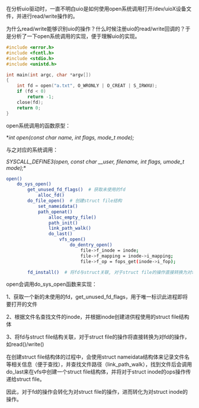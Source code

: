 在分析uio驱动时，一直不明白uio是如何使用open系统调用打开/dev/uioX设备文件，并进行read/write操作的。

为什么read/write能够识别uio的操作？什么时候注册uio的read/write回调的？于是分析了一下open系统调用的实现，便于理解uio的实现。

```c
#include <error.h>
#include <fcntl.h>
#include <stdio.h>
#include <unistd.h>

int main(int argc, char *argv[])
{
	int fd = open("a.txt", O_WRONLY | O_CREAT | S_IRWXU);
	if (fd < 0)
		return -1;
	close(fd);
	return 0;
}
```

open系统调用的函数原型：

**int open(const char *name, int flags, mode_t mode);**

与之对应的系统调用：

**SYSCALL_DEFINE3(open, const char __user*, filename, int flags, umode_t mode);**

```bash
open()
	do_sys_open()
		get_unused_fd_flags()  # 获取未使用的fd
			alloc_fd()
		do_file_open()  # 创建struct file结构
			set_nameidata()
			path_openat()
				alloc_empty_file()
				path_init()
				link_path_walk()
				do_last()
					vfs_open()
						do_dentry_open()
							file->f_inode = inode;
							file->f_mapping = inode->i_mapping;
							file->f_op = fops_get(inode->i_fop);

		fd_install()  # 将fd与struct关联, 对于struct file的操作直接转换为对fd的操作
```

open会调用do_sys_open函数来实现：

1、获取一个新的未使用的fd，get_unused_fd_flags，用于唯一标识此进程即将要打开的文件

2、根据文件名查找文件的inode，并根据inode创建进供程使用的struct file结构体

3、将fd与struct file结构关联，对于struct file的操作将直接转换为对fd的操作，如read()/write()

在创建struct file结构体的过程中，会使用struct nameidata结构体来记录文件名等相关信息（便于查找），并查找文件路径（link_path_walk），找到文件后会调用do_last来在vfs中创建一个struct file结构体，并将对于struct inode的ops操作传递给struct file。

因此，对于fd的操作会转化为对struct file的操作，进而转化为对struct inode的操作。
